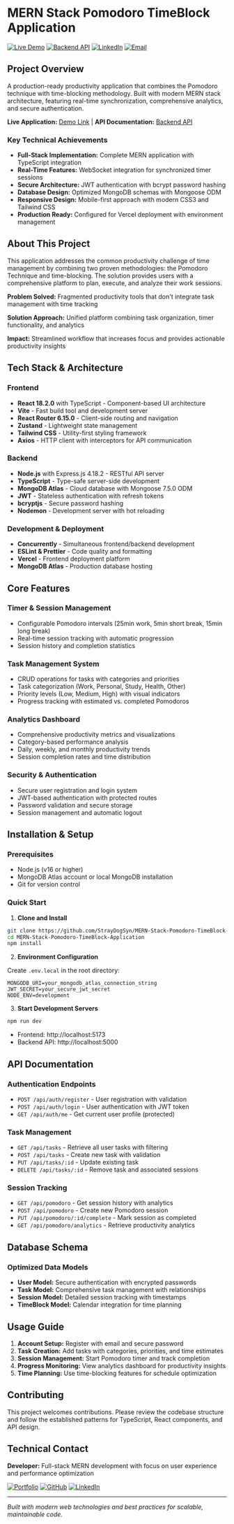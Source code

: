 # MERN Stack Pomodoro TimeBlock Application

[![Live Demo](https://img.shields.io/badge/Live%20Demo-Available-brightgreen)](http://localhost:5173) [![Backend API](https://img.shields.io/badge/API-Running-blue)](http://localhost:5000) [![LinkedIn](https://img.shields.io/badge/LinkedIn-Connect-0077B5)](https://linkedin.com/in/your-profile) [![Email](https://img.shields.io/badge/Email-Contact-red)](mailto:your.email@example.com)

## Project Overview

A production-ready productivity application that combines the Pomodoro technique with time-blocking methodology. Built with modern MERN stack architecture, featuring real-time synchronization, comprehensive analytics, and secure authentication.

**Live Application:** [Demo Link](http://localhost:5173) | **API Documentation:** [Backend API](http://localhost:5000/api)

### Key Technical Achievements

- **Full-Stack Implementation:** Complete MERN application with TypeScript integration
- **Real-Time Features:** WebSocket integration for synchronized timer sessions
- **Secure Architecture:** JWT authentication with bcrypt password hashing
- **Database Design:** Optimized MongoDB schemas with Mongoose ODM
- **Responsive Design:** Mobile-first approach with modern CSS3 and Tailwind CSS
- **Production Ready:** Configured for Vercel deployment with environment management

## About This Project

This application addresses the common productivity challenge of time management by combining two proven methodologies: the Pomodoro Technique and time-blocking. The solution provides users with a comprehensive platform to plan, execute, and analyze their work sessions.

**Problem Solved:** Fragmented productivity tools that don't integrate task management with time tracking

**Solution Approach:** Unified platform combining task organization, timer functionality, and analytics

**Impact:** Streamlined workflow that increases focus and provides actionable productivity insights

## Tech Stack & Architecture

### Frontend

- **React 18.2.0** with TypeScript - Component-based UI architecture
- **Vite** - Fast build tool and development server
- **React Router 6.15.0** - Client-side routing and navigation
- **Zustand** - Lightweight state management
- **Tailwind CSS** - Utility-first styling framework
- **Axios** - HTTP client with interceptors for API communication

### Backend

- **Node.js** with Express.js 4.18.2 - RESTful API server
- **TypeScript** - Type-safe server-side development
- **MongoDB Atlas** - Cloud database with Mongoose 7.5.0 ODM
- **JWT** - Stateless authentication with refresh tokens
- **bcryptjs** - Secure password hashing
- **Nodemon** - Development server with hot reloading

### Development & Deployment

- **Concurrently** - Simultaneous frontend/backend development
- **ESLint & Prettier** - Code quality and formatting
- **Vercel** - Frontend deployment platform
- **MongoDB Atlas** - Production database hosting

## Core Features

### Timer & Session Management

- Configurable Pomodoro intervals (25min work, 5min short break, 15min long break)
- Real-time session tracking with automatic progression
- Session history and completion statistics

### Task Management System

- CRUD operations for tasks with categories and priorities
- Task categorization (Work, Personal, Study, Health, Other)
- Priority levels (Low, Medium, High) with visual indicators
- Progress tracking with estimated vs. completed Pomodoros

### Analytics Dashboard

- Comprehensive productivity metrics and visualizations
- Category-based performance analysis
- Daily, weekly, and monthly productivity trends
- Session completion rates and time distribution

### Security & Authentication

- Secure user registration and login system
- JWT-based authentication with protected routes
- Password validation and secure storage
- Session management and automatic logout

## Installation & Setup

### Prerequisites

- Node.js (v16 or higher)
- MongoDB Atlas account or local MongoDB installation
- Git for version control

### Quick Start

1. **Clone and Install**

```bash
git clone https://github.com/StrayDogSyn/MERN-Stack-Pomodoro-TimeBlock-Application.git
cd MERN-Stack-Pomodoro-TimeBlock-Application
npm install
```

2. **Environment Configuration**

Create `.env.local` in the root directory:

```env
MONGODB_URI=your_mongodb_atlas_connection_string
JWT_SECRET=your_secure_jwt_secret
NODE_ENV=development
```

3. **Start Development Servers**

```bash
npm run dev
```

- Frontend: http://localhost:5173
- Backend API: http://localhost:5000

## API Documentation

### Authentication Endpoints

- `POST /api/auth/register` - User registration with validation
- `POST /api/auth/login` - User authentication with JWT token
- `GET /api/auth/me` - Get current user profile (protected)

### Task Management

- `GET /api/tasks` - Retrieve all user tasks with filtering
- `POST /api/tasks` - Create new task with validation
- `PUT /api/tasks/:id` - Update existing task
- `DELETE /api/tasks/:id` - Remove task and associated sessions

### Session Tracking

- `GET /api/pomodoro` - Get session history with analytics
- `POST /api/pomodoro` - Create new Pomodoro session
- `PUT /api/pomodoro/:id/complete` - Mark session as completed
- `GET /api/pomodoro/analytics` - Retrieve productivity analytics

## Database Schema

### Optimized Data Models

- **User Model:** Secure authentication with encrypted passwords
- **Task Model:** Comprehensive task management with relationships
- **Session Model:** Detailed session tracking with timestamps
- **TimeBlock Model:** Calendar integration for time planning

## Usage Guide

1. **Account Setup:** Register with email and secure password
2. **Task Creation:** Add tasks with categories, priorities, and time estimates
3. **Session Management:** Start Pomodoro timer and track completion
4. **Progress Monitoring:** View analytics dashboard for productivity insights
5. **Time Planning:** Use time-blocking features for schedule optimization

## Contributing

This project welcomes contributions. Please review the codebase structure and follow the established patterns for TypeScript, React components, and API design.

## Technical Contact

**Developer:** Full-stack MERN development with focus on user experience and performance optimization

[![Portfolio](https://img.shields.io/badge/Portfolio-View%20Projects-orange)](https://your-portfolio.com) [![GitHub](https://img.shields.io/badge/GitHub-Follow-black)](https://github.com/your-username) [![LinkedIn](https://img.shields.io/badge/LinkedIn-Connect-0077B5)](https://linkedin.com/in/your-profile)

---

*Built with modern web technologies and best practices for scalable, maintainable code.*
